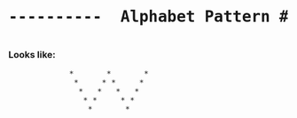 

<pre><h1 align="center">----------  Alphabet Pattern #W  ----------</h1></pre>


### Looks like:

<pre>
             *       *       *
              *     * *     *
               *   *   *   *
                * *     * *
                 *       *               
                   

</pre>
